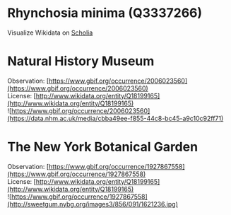 
Rhynchosia minima (Q3337266)
============================
  
Visualize Wikidata on [Scholia](https://scholia.toolforge.org/taxon/Q3337266)
# Natural History Museum
  
Observation: [https://www.gbif.org/occurrence/2006023560](https://www.gbif.org/occurrence/2006023560)  
License: [http://www.wikidata.org/entity/Q18199165](http://www.wikidata.org/entity/Q18199165)  
![https://www.gbif.org/occurrence/2006023560](https://data.nhm.ac.uk/media/cbba49ee-f855-44c8-bc45-a9c10c92ff71)
# The New York Botanical Garden
  
Observation: [https://www.gbif.org/occurrence/1927867558](https://www.gbif.org/occurrence/1927867558)  
License: [http://www.wikidata.org/entity/Q18199165](http://www.wikidata.org/entity/Q18199165)  
![https://www.gbif.org/occurrence/1927867558](http://sweetgum.nybg.org/images3/856/091/1621236.jpg)
